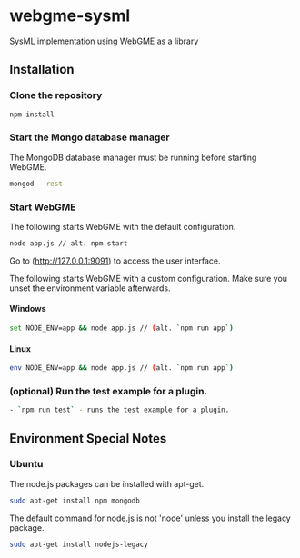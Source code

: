 # webgme-sysml
SysML implementation using WebGME as a library

## Installation

### Clone the repository

``` bash
npm install
```

### Start the Mongo database manager
The MongoDB database manager must be
running before starting WebGME.
``` bash
mongod --rest
```

### Start WebGME 
The following starts WebGME with the default configuration.

``` bash
node app.js // alt. npm start
```
Go to (http://127.0.0.1:9091) to access the user interface.

The following starts WebGME with a custom configuration.
Make sure you unset the environment variable afterwards.
#### Windows
``` bash
set NODE_ENV=app && node app.js // (alt. `npm run app`) 
```
#### Linux
``` bash
env NODE_ENV=app && node app.js // (alt. `npm run app`) 
```

### (optional) Run the test example for a plugin.

``` bash
- `npm run test` - runs the test example for a plugin.
```

## Environment Special Notes

### Ubuntu

The node.js packages can be installed with apt-get.
```bash
sudo apt-get install npm mongodb
```

The default command for node.js is not 'node'
unless you install the legacy package.
```bash
sudo apt-get install nodejs-legacy
```
